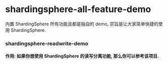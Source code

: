 # shardingsphere-all-feature-demo
内置 ShardingSphere 所有功能且都是独自的 demo, 宗旨是让大家简单快捷的使用 ShardingSphere.


### shardingsphere-readwrite-demo 
#### 作用: 如果你想使用 ShardingSphere 的读写分离功能, 那么你可以参考该项目.
